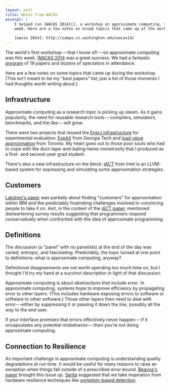 ```yaml
---
layout: post
title: Notes from WACAS
excerpt: |
    I helped run [WACAS 2014][], a workshop on approximate computing, this
    week. Here are a few notes on broad topics that came up at the workshop.

    [wacas 2014]: http://sampa.cs.washington.edu/wacas14/
---
```

The world's first workshop---that I know of!---on approximate computing was this
week. [WACAS 2014][] was a great success. We had a fantastic [program][] of 19 papers and dozens of spectators in attendance.

[wacas 2014]: http://sampa.cs.washington.edu/wacas14/
[program]: http://sampa.cs.washington.edu/wacas14/program.html

Here are a few notes on some topics that came up during the workshop. (This isn't meant to be my "best papers" list; just a list of those moments I had thoughts worth writing about.)

## Infrastructure

Approximate computing as a research topic is picking up steam. As it gains
popularity, the need for reusable research tools---compilers,
simulators, benchmarks, and the like---will grow.

There were two projects that reused the [EnerJ infrastructure][enerj] for experimental evaluation: [ExpAX][] from Georgia Tech and [load value approximation][lva] from Toronto. My heart goes out to those poor souls who had to cope with the duct-tape-and-baling-twine monstrosity that I produced as a first- and second-year grad student.

[expax]: http://sampa.cs.washington.edu/wacas14/papers/park.pdf
[lva]: http://sampa.cs.washington.edu/wacas14/papers/sanmiguel.pdf
[enerj]: http://sampa.cs.washington.edu/research/approximation/enerj.html

There's also a new infrastructure on the block: [iACT][] from Intel is an LLVM-based system for expressing and simulating some approximation strategies.

## Customers

[Lakshmi's paper][ibm] was partially about finding "customers" for approximation within IBM and the predictably frustrating challenges involved in convincing people to take it on. Asit, in the context of the [iACT paper][iact], mentioned disheartening survey results suggesting that programmers respond conservatively when confronted with the idea of approximate programming.

[iact]: http://sampa.cs.washington.edu/wacas14/papers/mishra.pdf
[ibm]: http://sampa.cs.washington.edu/wacas14/papers/renganarayana.pdf

## Definitions

The discussion (a "panel" with no panelists) at the end of the day was varied, entropic, and  fascinating. Predictably, the topic turned at one point to definitions: what is approximate computing, anyway?

Definitional disagreements are not worth spending too much time on, but I thought I'd try my hand at a succinct description in light of that discussion:

Approximate computing is about *abstractions that include error*. In
approximate computing, systems hope to improve efficiency by propagating error
to other layers. (This includes hardware exposing errors to software or
software to other software.) Those other layers then need to deal with
error---either by suppressing it or passing it down the line, possibly all the way to the end user.

If your interface promises that errors effectively never happen---if it
encapsulates any potential misbehavior---then you're not doing approximate computing.

## Connection to Resilience

An important challenge in approximate computing is understanding quality degradations at run time. It would be useful for many reasons to raise an exception when things fall outside of  a prescribed error bound. [Beayna's paper][ucla] brought this issue up. [Sarita][] suggested that we take inspiration from hardware resilience techniques like [symptom-based detection][].

[ucla]: http://sampa.cs.washington.edu/wacas14/papers/grigorian.pdf
[sarita]: http://rsim.cs.illinois.edu/~sadve/
[symptom-based detection]: http://ieeexplore.ieee.org/xpl/articleDetails.jsp?arnumber=1467777
